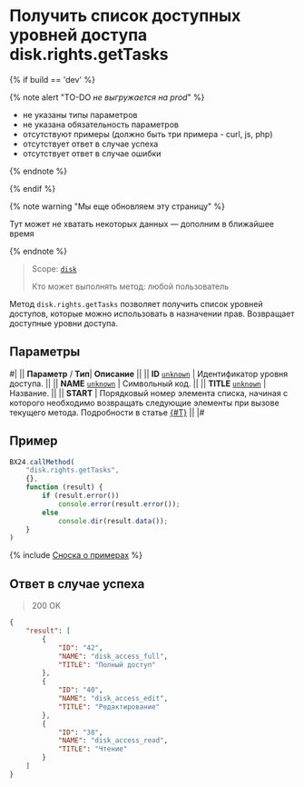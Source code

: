 # Получить список доступных уровней доступа disk.rights.getTasks

{% if build == 'dev' %}

{% note alert "TO-DO _не выгружается на prod_" %}

- не указаны типы параметров
- не указана обязательность параметров
- отсутствуют примеры (должно быть три примера - curl, js, php)
- отсутствует ответ в случае успеха
- отсутствует ответ в случае ошибки

{% endnote %}

{% endif %}

{% note warning "Мы еще обновляем эту страницу" %}

Тут может не хватать некоторых данных — дополним в ближайшее время

{% endnote %}

> Scope: [`disk`](../../scopes/permissions.md)
>
> Кто может выполнять метод: любой пользователь

Метод `disk.rights.getTasks` позволяет получить список уровней доступов, которые можно использовать в назначении прав.
Возвращает доступные уровни доступа. 

## Параметры

#|
||  **Параметр** / **Тип**| **Описание** ||
|| **ID**
[`unknown`](../../data-types.md) | Идентификатор уровня доступа. ||
|| **NAME**
[`unknown`](../../data-types.md) |  Символьный код. ||
|| **TITLE**
[`unknown`](../../data-types.md) |  Название. ||
|| **START** | Порядковый номер элемента списка, начиная с которого необходимо возвращать следующие элементы при вызове текущего метода. Подробности в статье [{#T}](../../how-to-call-rest-api/list-methods-pecularities.md) ||
|#

## Пример

```js
BX24.callMethod(
    "disk.rights.getTasks",
    {},
    function (result) {
        if (result.error())
            console.error(result.error());
        else
            console.dir(result.data());
    }
)
```
{% include [Сноска о примерах](../../../_includes/examples.md) %}

## Ответ в случае успеха

> 200 OK

```json
{
    "result": [
        {
            "ID": "42",
            "NAME": "disk_access_full",
            "TITLE": "Полный доступ"
        },
        {
            "ID": "40",
            "NAME": "disk_access_edit",
            "TITLE": "Редактирование"
        },
        {
            "ID": "38",
            "NAME": "disk_access_read",
            "TITLE": "Чтение"
        }
    ]
}
```
